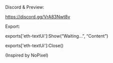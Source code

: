 Discord & Preview:

https://discord.gg/VrA83Nwt8v

Export:

exports['eth-textUi']:Show(“Waiting...”, “Content”)

exports['eth-textUi']:Close()

(Inspired by NoPixel)
